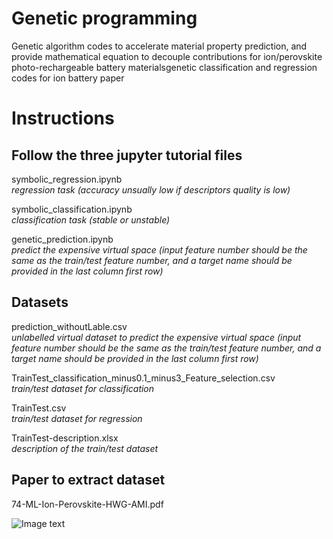 # Genetic programming

  Genetic algorithm codes to accelerate material property prediction, and provide mathematical equation to decouple contributions for ion/perovskite photo-rechargeable battery materialsgenetic classification and regression codes for ion battery paper


# Instructions

## Follow the three jupyter tutorial files
 
 symbolic_regression.ipynb         
_regression task (accuracy unsually low if descriptors quality is low)_


 symbolic_classification.ipynb     
_classification task (stable or unstable)_


 genetic_prediction.ipynb          
_predict the expensive virtual space (input feature number should be the same as the train/test feature number, and a target name should be provided in the last column first row)_


## Datasets

 prediction_withoutLable.csv       
_unlabelled virtual dataset to predict the expensive virtual space (input feature number should be the same as the train/test feature number, and a target name should be provided in the last column first row)_


 TrainTest_classification_minus0.1_minus3_Feature_selection.csv       
_train/test dataset for classification_ 


 TrainTest.csv    
_train/test dataset for regression_


 TrainTest-description.xlsx     
_description of the train/test dataset_


## Paper to extract dataset

 74-ML-Ion-Perovskite-HWG-AMI.pdf


![Image text](https://github.com/Zhang-NJ-Lab/genetic_ion-perovskite_PhotoRechargeableBattery/blob/d3c783360adb07324894c02c1bf70ea58226f77b/images/paper.png)